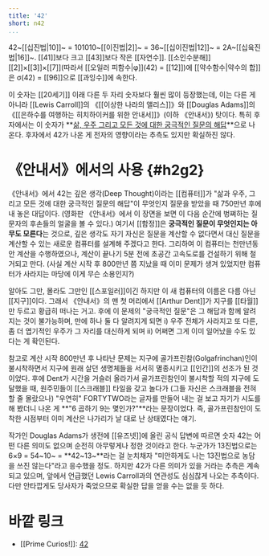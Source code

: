 ```yaml
---
title: '42'
short: n42
...
```


42~[[십진법|10]]~ = 101010~[[이진법|2]]~ = 36~[[십이진법|12]]~ = 2A~[[십육진법|16]]~. [[41]]보다 크고 [[43]]보다 작은 [[자연수]]. [[소인수분해]] [[2]]×[[3]]×[[7]]\(따라서 [[오일러 피함수|φ]]\(42) = [[12]])에 [[약수함수|약수의 합]]은 σ(42) = [[96]]으로 [[과잉수]]에 속한다.

이 숫자는 [[20세기]] 이래 다른 두 자리 숫자보다 훨씬 많이 등장했는데, 이는 다른 게 아니라 [[Lewis Carroll]]의 《[[이상한 나라의 앨리스]]》와 [[Douglas Adams]]의 《[[은하수를 여행하는 히치하이커를 위한 안내서]]》(이하 《안내서》) 탓이다. 특히 후자에서는 이 숫자가 **[삶, 우주 그리고 모든 것에 대한 궁극적인 질문의 해답](#h2g2)**으로 나온다. 후자에서 42가 나온 게 전자의 영향이라는 추측도 있지만 확실하진 않다.

# 《안내서》에서의 사용 {#h2g2}

《안내서》에서 42는 깊은 생각(Deep Thought)이라는 [[컴퓨터]]가 "삶과 우주, 그리고 모든 것에 대한 궁극적인 질문의 해답"이 무엇인지 질문을 받았을 때 750만년 후에 내 놓은 대답이다. (영화판 《안내서》에서 이 장면을 보면 이 다음 순간에 벙쪄하는 질문자의 후손들의 얼굴을 볼 수 있다.) 여기서 [[함정]]은 **궁극적인 질문이 무엇인지는 아무도 모른다**는 것으로, 깊은 생각도 자기 자신은 질문을 계산할 수 없다면서 대신 질문을 계산할 수 있는 새로운 컴퓨터를 설계해 주겠다고 한다. 그리하여 이 컴퓨터는 천만년동안 계산을 수행하였으나, 계산이 끝나기 5분 전에 초공간 고속도로를 건설하기 위해 철거되고 만다. (사실 계산 시작 후 800만년 쯤 지났을 때 이미 문제가 생겨 있었지만 컴퓨터가 사라지는 마당에 이게 무슨 소용인지?)

알아도 그만, 몰라도 그만인 [[스포일러]]이긴 하지만 이 새 컴퓨터의 이름은 다름 아닌 [[지구]]이다. 그래서 《안내서》의 맨 첫 머리에서 [[Arthur Dent]]가 지구를 [[타월]]만 두르고 황급히 떠나는 거고. 후에 이 문제의 "궁극적인 질문"은 그 해답과 함께 알려지는 것이 불가능하며, 만에 하나 둘 다 알려지게 되면 i) 우주 전체가 사라지고 또 다른, 좀 더 엽기적인 우주가 그 자리를 대신하게 되며 ii) 어쩌면 그게 이미 일어났을 수도 있다는 게 확인된다. 

참고로 계산 시작 800만년 후 나타난 문제는 지구에 골가프린참(Golgafrinchan)인이 불시착하면서 지구에 원래 살던 생명체들을 서서히 멸종시키고 [[인간]]의 선조가 된 것이었다. 후에 Dent가 시간을 거슬러 올라가서 골가프린참인이 불시착할 적의 지구에 도달했을 때, 원주민들이 [[스크래블]] 타일을 갖고 놀다가 (그들 자신은 스크래블을 전혀 할 줄 몰랐으나) "우연히" FORTYTWO라는 글자를 만들어 내는 걸 보고 자기가 시도를 해 봤더니 나온 게 **"6 곱하기 9는 몇인가?"**라는 문장이었다. 즉, 골가프린참인이 도착한 시점부터 이미 계산은 나가리가 날 대로 난 상태였다는 얘기.

작가인 Douglas Adams가 생전에 [[유즈넷]]에 올린 공식 답변에 따르면 숫자 42는 어떤 다른 의미도 없으며 순전히 아무렇게나 정한 것이라고 한다. 누군가가 13진법으로는 6×9 = 54~10~ = **42~13~**라는 걸 눈치채자 "미안하게도 나는 13진법으로 농담을 쓰진 않는다"라고 응수했을 정도. 하지만 42가 다른 의미가 있을 거라는 추측은 계속되고 있으며, 앞에서 언급했던 Lewis Carroll과의 연관성도 심심찮게 나오는 추측이다. 다만 안타깝게도 당사자가 죽었으므로 확실한 답을 얻을 수는 없을 듯 하다.

# 바깥 링크

* [[Prime Curios!]]\: [42](http://primes.utm.edu/curios/page.php/42.html)

